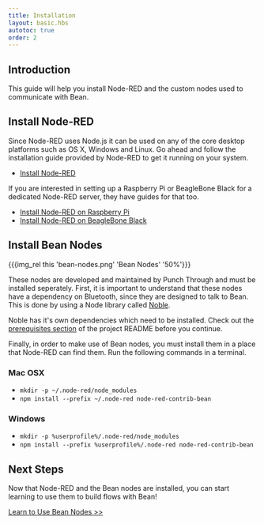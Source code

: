 ```yaml
---
title: Installation
layout: basic.hbs
autotoc: true
order: 2
---
```


## Introduction

This guide will help you install Node-RED and the custom nodes used to communicate with Bean.

## Install Node-RED

Since Node-RED uses Node.js it can be used on any of the core desktop platforms such as OS X, Windows and Linux. Go ahead and follow the installation guide provided by Node-RED to get it running on your system.

* [Install Node-RED](http://nodered.org/docs/getting-started/installation.html)

If you are interested in setting up a Raspberry Pi or BeagleBone Black for a dedicated Node-RED server, they have guides for that too.

* [Install Node-RED on Raspberry Pi](http://nodered.org/docs/hardware/raspberrypi.html)
* [Install Node-RED on BeagleBone Black](http://nodered.org/docs/hardware/beagleboneblack.html)

## Install Bean Nodes

{{{img_rel this 'bean-nodes.png' 'Bean Nodes' '50%'}}}

These nodes are developed and maintained by Punch Through and must be installed seperately. First, it is important to understand that these nodes have a dependency on Bluetooth, since they are designed to talk to Bean. This is done by using a Node library called [Noble](https://github.com/sandeepmistry/noble).

Noble has it's own dependencies which need to be installed. Check out the [prerequisites section](https://github.com/sandeepmistry/noble#prerequisites) of the project README before you continue.

Finally, in order to make use of Bean nodes, you must install them in a place that Node-RED can find them. Run the following commands in a terminal.

### Mac OSX
* `mkdir -p ~/.node-red/node_modules`
* `npm install --prefix ~/.node-red node-red-contrib-bean`

### Windows
* `mkdir -p %userprofile%/.node-red/node_modules`
* `npm install --prefix %userprofile%/.node-red node-red-contrib-bean`

## Next Steps

Now that Node-RED and the Bean nodes are installed, you can start learning to use them to build flows with Bean!

[Learn to Use Bean Nodes >>](../bean-nodes)
